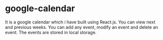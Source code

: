 # google-calendar
It is a google calendar which i have built using React.js. You can view next and previous weeks. You can add any event, modify an event and delete an event. The events are stored in local storage.
